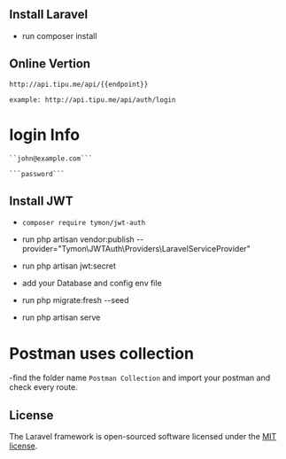 
## Install Laravel
- run composer install

## Online Vertion 
    http://api.tipu.me/api/{{endpoint}}
    
    example: http://api.tipu.me/api/auth/login
   # login Info
    ``john@example.com``` 
    
    ```password```

## Install JWT
- ```composer require tymon/jwt-auth```

- run php artisan vendor:publish --provider="Tymon\JWTAuth\Providers\LaravelServiceProvider"
- run  php artisan jwt:secret

- add your Database and config env file
- run php migrate:fresh --seed
- run php artisan serve

# Postman uses collection
-find the folder name `Postman Collection` and import your postman and check every route.


## License

The Laravel framework is open-sourced software licensed under the [MIT license](https://opensource.org/licenses/MIT).
